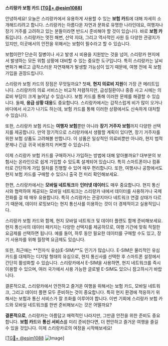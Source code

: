 **스리랑카 보험 카드 [[TG💪+ @esim1088](https://t.me/s/esim1088)]**

안녕하세요! 오늘은 스리랑카에서 유용하게 사용할 수 있는 **보험 카드**에 대해 자세히 소개해드리려고 합니다. 스리랑카는 아름다운 자연과 문화로 유명한 나라인데요, 여행자나 장기 거주를 고려하고 있는 분들이라면 반드시 준비해야 할 것이 있습니다. 바로 **보험 카드**입니다. 스리랑카는 멋진 해변, 산악 지대, 그리고 역사적인 사원 등 다양한 관광지가 있지만, 이곳에서의 안전을 위해서는 보험이 필수라고 할 수 있습니다.

보험이란? 단순히 질병이나 사고 발생 시 비용을 지원받는 것을 넘어, 스리랑카 현지에서 발생하는 모든 위험 상황에 대비할 수 있는 중요한 도구입니다. 특히 스리랑카는 날씨 변화가 빠르고 급작스러운 자연재해가 발생할 가능성이 있기 때문에, 여행 전에 꼭 보험 가입을 권장드립니다.

스리랑카 보험 카드의 장점은 무엇일까요? 첫째, **현지 의료비 지원**이 가장 큰 메리트입니다. 스리랑카의 의료 서비스는 비교적 저렴하지만, 급성질환이나 중증 사고 시에는 의료비 부담이 크게 늘어날 수 있습니다. 보험 카드를 통해 이러한 문제를 해결할 수 있습니다. 둘째, **응급 상황 대응**도 중요합니다. 스리랑카에서는 갑작스럽게 비가 많이 오거나 바다에서 사고가 나기도 하는데, 보험 카드를 통해 이러한 상황에서도 신속하게 대처할 수 있습니다.

또한, 스리랑카 보험 카드는 **여행자 보험**뿐만 아니라 **장기 거주자 보험**까지 다양한 선택지를 제공합니다. 만약 장기적으로 스리랑카에서 생활할 계획이 있다면, 장기 거주자를 위한 보험 상품도 고려해볼 만합니다. 이 상품은 일상적인 의료비뿐만 아니라, 현지 법적 문제나 긴급 귀국 비용까지 커버할 수 있습니다.

이제 스리랑카 보험 카드를 구매하거나 가입하는 방법에 대해 알아볼까요? 대부분의 보험사는 온라인으로 쉽게 가입할 수 있도록 설계되어 있습니다. 특히 스마트폰이나 컴퓨터로 간단하게 가입 절차를 진행할 수 있어 매우 편리합니다. 또한, 여행사나 공항에서도 현지 보험 카드를 구매할 수 있으니 출국 전 미리 확인해보세요.

한편, 스리랑카에서는 **모바일 네트워크**와 **인터넷 데이터**도 매우 중요합니다. 현지 통신사와 협력하여 제공되는 모바일 네트워크는 스리랑카 내에서 데이터를 사용하거나 국제 전화를 걸 때 매우 유용합니다. 특히 스리랑카는 관광지마다 네트워크 연결 상태가 다르기 때문에, 데이터 로밍보다는 현지 통신사를 이용하는 것이 더 경제적이고 실용적입니다.

스리랑카 보험 카드와 함께, 현지 모바일 네트워크 및 데이터 플랜도 함께 준비해보세요. 현지 통신사의 데이터 패키지는 다양한 선택지를 제공하므로, 여행 기간에 맞춰 적절한 요금제를 선택하면 됩니다. 예를 들어, 하루 동안 필요한 데이터를 구매할 수도 있고, 장기 사용자를 위해 월정액 요금제도 있습니다.

또한, 최근에는 **전자식 유심(E-SIM)**도 인기가 많습니다. E-SIM은 물리적인 유심 카드를 대체하는 디지털 형태의 유심으로, 현지 통신사를 선택한 후 스마트폰 설정에서 간단히 활성화할 수 있습니다. 스리랑카에서 E-SIM을 사용하면, 현지 네트워크를 즉시 이용할 수 있으며, 여러 국가에서 사용 가능한 글로벌 E-SIM도 있으니 참고하시기 바랍니다.

결론적으로, 스리랑카에서 안전하고 즐거운 여행을 위해서는 보험 카드, 모바일 네트워크, 그리고 데이터 플랜 모두 준비하는 것이 중요합니다. 특히 현지 환경에 적응하기 위해서는 보험과 통신 서비스가 잘 조화를 이루어야 합니다. 이번 기회에 스리랑카 보험 카드와 모바일 네트워크를 한번 준비해보시는 것은 어떨까요?

**결론적으로**, 스리랑카는 아름답고 매력적인 나라지만, 그만큼 안전을 위한 준비도 중요합니다. **보험 카드**와 **통신 서비스**를 미리 준비한다면, 더 편안하고 즐거운 여행을 즐길 수 있을 것입니다. 이제 스리랑카로의 여정을 시작해보세요!

[[TG💪+ @esim1088](https://t.me/s/esim1088) ![Image](https://i.postimg.cc/Y0z9fWf4/image.png)]